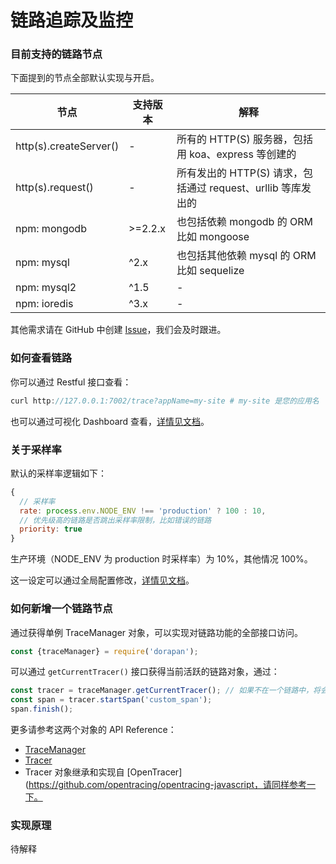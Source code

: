 # 链路追踪及监控

### 目前支持的链路节点

下面提到的节点全部默认实现与开启。


|     节点      | 支持版本 | 解释 |
|--------------|----------|-----|
| http(s).createServer() | - | 所有的 HTTP(S) 服务器，包括用 koa、express 等创建的 |
| http(s).request() | - | 所有发出的 HTTP(S) 请求，包括通过 request、urllib 等库发出的 |
| npm: mongodb | >=2.2.x | 也包括依赖 mongodb 的 ORM 比如 mongoose |
| npm: mysql | ^2.x | 也包括其他依赖 mysql 的 ORM 比如 sequelize |
| npm: mysql2 | ^1.5 | - |
| npm: ioredis | ^3.x | - |

其他需求请在 GitHub 中创建 [Issue](https://github.com/midwayjs/pandora/issues)，我们会及时跟进。

### 如何查看链路

你可以通过 Restful 接口查看：

```javascript
curl http://127.0.0.1:7002/trace?appName=my-site # my-site 是您的应用名
```

也可以通过可视化 Dashboard 查看，[详情见文档](../other/dashboard.html)。


### 关于采样率

默认的采样率逻辑如下：

```javascript
{
  // 采样率
  rate: process.env.NODE_ENV !== 'production' ? 100 : 10,
  // 优先级高的链路是否跳出采样率限制，比如错误的链路
  priority: true 
}
```
生产环境（NODE_ENV 为 production 时采样率）为 10%，其他情况 100%。

这一设定可以通过全局配置修改，[详情见文档](../base/global_config.html)。


### 如何新增一个链路节点

通过获得单例 TraceManager 对象，可以实现对链路功能的全部接口访问。 

```javascript
const {traceManager} = require('dorapan');
```

可以通过 `getCurrentTracer()` 接口获得当前活跃的链路对象，通过：

```javascript
const tracer = traceManager.getCurrentTracer(); // 如果不在一个链路中，将会获得 undefined
const span = tracer.startSpan('custom_span');
span.finish();
```

更多请参考这两个对象的 API Reference：

* [TraceManager](http://www.midwayjs.org/pandora/api-reference/metrics/classes/tracemanager.html)
* [Tracer](http://www.midwayjs.org/pandora/api-reference/metrics/classes/tracer.html)
* Tracer 对象继承和实现自 [OpenTracer](https://github.com/opentracing/opentracing-javascript，请同样参考一下。

### 实现原理

待解释
